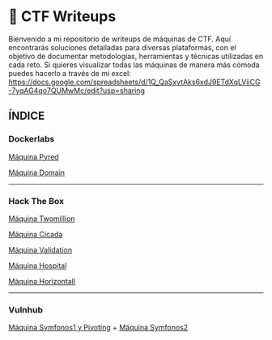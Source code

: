 # 🚀 CTF Writeups

Bienvenido a mi repositorio de writeups de máquinas de CTF. Aquí encontrarás soluciones detalladas para diversas plataformas, con el objetivo de documentar metodologías, herramientas y técnicas utilizadas en cada reto.
Si quieres visualizar todas las máquinas de manera más cómoda puedes hacerlo a través de mi excel: https://docs.google.com/spreadsheets/d/1Q_QaSxvtAks6xdJ9ETdXqLViiCG-7yqAG4qo7QUMwMc/edit?usp=sharing

## ÍNDICE

### **Dockerlabs**

[Máquina Pyred](Dockerlabs/Pyred/PYRED-WRITEUP.md)

[Máquina Domain](Dockerlabs/Domain/DOMAIN-WRITEUP.md)

---

### **Hack The Box**

[Máquina Twomillion](Hackthebox/Twomillion/TWOMILLION-WRITEUP.md)

[Máquina Cicada](Hackthebox/Cicada/CICADA-WRITEUP.md)

[Máquina Validation](Hackthebox/Validation/VALIDATION-WRITEUP.md)

[Máquina Hospital](Hackthebox/Hospital/HOSPITAL-WRITEUP.md)

[Máquina Horizontall](Hackthebox/Horizontall/HORIZONTALL-WRITEUP.md)

---

### **Vulnhub** 

[Máquina Symfonos1 y Pivoting](Vulnhub/Symfonos1+Pivoting/SYMFONOS1-WRITEUP.md) + [Máquina Symfonos2](Vulnhub/Symfonos1+Pivoting/SYMFONOS1-WRITEUP.md)



